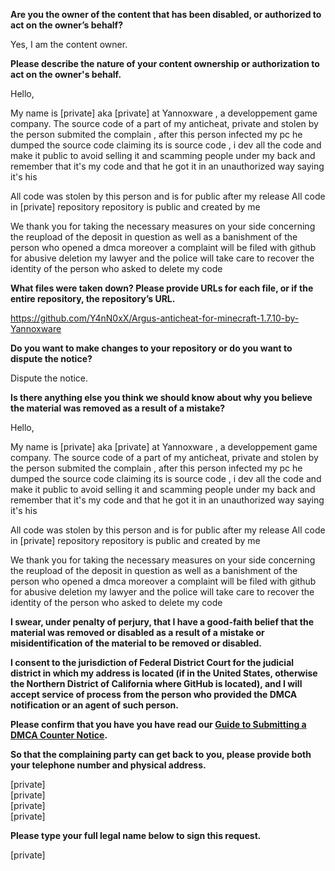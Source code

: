 **Are you the owner of the content that has been disabled, or authorized to act on the owner’s behalf?**

Yes, I am the content owner.

**Please describe the nature of your content ownership or authorization to act on the owner's behalf.**

Hello,

My name is [private] aka [private] at Yannoxware , a developpement game company. The source code of a part of my anticheat, private and stolen by the person submited the complain , after this person infected my pc he dumped the source code claiming its is source code , i dev all the code and make it public to avoid selling it and scamming people under my back and remember that it's my code and that he got it in an unauthorized way saying it's his

All code was stolen by this person and is for public after my release All code in [private] repository repository is public and created by me

We thank you for taking the necessary measures on your side concerning the reupload of the deposit in question as well as a banishment of the person who opened a dmca moreover a complaint will be filed with github for abusive deletion my lawyer and the police will take care to recover the identity of the person who asked to delete my code

**What files were taken down? Please provide URLs for each file, or if the entire repository, the repository’s URL.**

https://github.com/Y4nN0xX/Argus-anticheat-for-minecraft-1.7.10-by-Yannoxware

**Do you want to make changes to your repository or do you want to dispute the notice?**

Dispute the notice.

**Is there anything else you think we should know about why you believe the material was removed as a result of a mistake?**

Hello,

My name is [private] aka [private] at Yannoxware , a developpement game company. The source code of a part of my anticheat, private and stolen by the person submited the complain , after this person infected my pc he dumped the source code claiming its is source code , i dev all the code and make it public to avoid selling it and scamming people under my back and remember that it's my code and that he got it in an unauthorized way saying it's his

All code was stolen by this person and is for public after my release All code in [private] repository repository is public and created by me

We thank you for taking the necessary measures on your side concerning the reupload of the deposit in question as well as a banishment of the person who opened a dmca moreover a complaint will be filed with github for abusive deletion my lawyer and the police will take care to recover the identity of the person who asked to delete my code

**I swear, under penalty of perjury, that I have a good-faith belief that the material was removed or disabled as a result of a mistake or misidentification of the material to be removed or disabled.**

**I consent to the jurisdiction of Federal District Court for the judicial district in which my address is located (if in the United States, otherwise the Northern District of California where GitHub is located), and I will accept service of process from the person who provided the DMCA notification or an agent of such person.**

**Please confirm that you have you have read our <a href="https://docs.github.com/articles/guide-to-submitting-a-dmca-counter-notice">Guide to Submitting a DMCA Counter Notice</a>.**

**So that the complaining party can get back to you, please provide both your telephone number and physical address.**

[private]  
[private]  
[private]  
[private]  

**Please type your full legal name below to sign this request.**

[private]  

